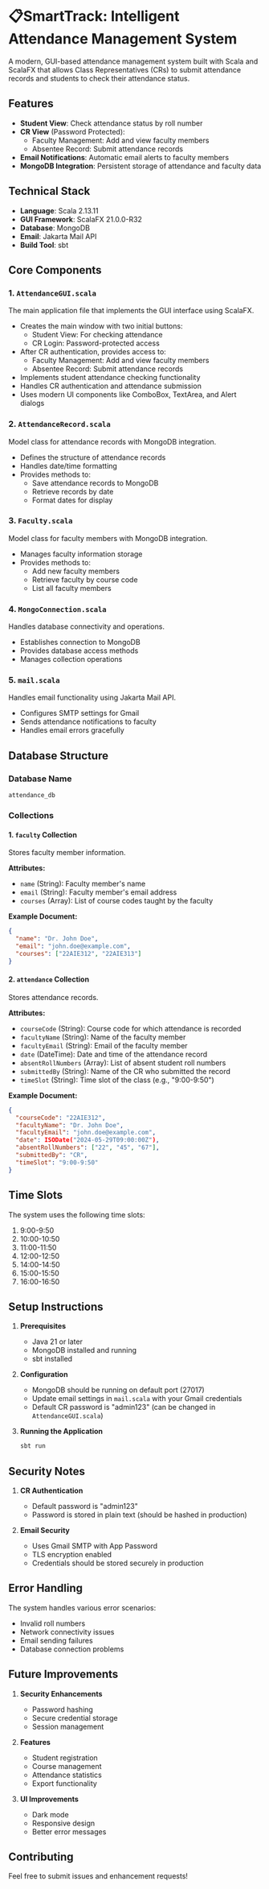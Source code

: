 # 📋SmartTrack: Intelligent Attendance Management System

A modern, GUI-based attendance management system built with Scala and ScalaFX that allows Class Representatives (CRs) to submit attendance records and students to check their attendance status.

## Features

- **Student View**: Check attendance status by roll number
- **CR View** (Password Protected):
  - Faculty Management: Add and view faculty members
  - Absentee Record: Submit attendance records
- **Email Notifications**: Automatic email alerts to faculty members
- **MongoDB Integration**: Persistent storage of attendance and faculty data

## Technical Stack

- **Language**: Scala 2.13.11
- **GUI Framework**: ScalaFX 21.0.0-R32
- **Database**: MongoDB
- **Email**: Jakarta Mail API
- **Build Tool**: sbt

## Core Components

### 1. `AttendanceGUI.scala`
The main application file that implements the GUI interface using ScalaFX.
- Creates the main window with two initial buttons:
  - Student View: For checking attendance
  - CR Login: Password-protected access
- After CR authentication, provides access to:
  - Faculty Management: Add and view faculty members
  - Absentee Record: Submit attendance records
- Implements student attendance checking functionality
- Handles CR authentication and attendance submission
- Uses modern UI components like ComboBox, TextArea, and Alert dialogs

### 2. `AttendanceRecord.scala`
Model class for attendance records with MongoDB integration.
- Defines the structure of attendance records
- Handles date/time formatting
- Provides methods to:
  - Save attendance records to MongoDB
  - Retrieve records by date
  - Format dates for display

### 3. `Faculty.scala`
Model class for faculty members with MongoDB integration.
- Manages faculty information storage
- Provides methods to:
  - Add new faculty members
  - Retrieve faculty by course code
  - List all faculty members

### 4. `MongoConnection.scala`
Handles database connectivity and operations.
- Establishes connection to MongoDB
- Provides database access methods
- Manages collection operations

### 5. `mail.scala`
Handles email functionality using Jakarta Mail API.
- Configures SMTP settings for Gmail
- Sends attendance notifications to faculty
- Handles email errors gracefully

## Database Structure

### Database Name
`attendance_db`

### Collections

#### 1. `faculty` Collection
Stores faculty member information.

**Attributes:**
- `name` (String): Faculty member's name
- `email` (String): Faculty member's email address
- `courses` (Array): List of course codes taught by the faculty

**Example Document:**
```json
{
  "name": "Dr. John Doe",
  "email": "john.doe@example.com",
  "courses": ["22AIE312", "22AIE313"]
}
```

#### 2. `attendance` Collection
Stores attendance records.

**Attributes:**
- `courseCode` (String): Course code for which attendance is recorded
- `facultyName` (String): Name of the faculty member
- `facultyEmail` (String): Email of the faculty member
- `date` (DateTime): Date and time of the attendance record
- `absentRollNumbers` (Array): List of absent student roll numbers
- `submittedBy` (String): Name of the CR who submitted the record
- `timeSlot` (String): Time slot of the class (e.g., "9:00-9:50")

**Example Document:**
```json
{
  "courseCode": "22AIE312",
  "facultyName": "Dr. John Doe",
  "facultyEmail": "john.doe@example.com",
  "date": ISODate("2024-05-29T09:00:00Z"),
  "absentRollNumbers": ["22", "45", "67"],
  "submittedBy": "CR",
  "timeSlot": "9:00-9:50"
}
```

## Time Slots

The system uses the following time slots:
1. 9:00-9:50
2. 10:00-10:50
3. 11:00-11:50
4. 12:00-12:50
5. 14:00-14:50
6. 15:00-15:50
7. 16:00-16:50

## Setup Instructions

1. **Prerequisites**
   - Java 21 or later
   - MongoDB installed and running
   - sbt installed

2. **Configuration**
   - MongoDB should be running on default port (27017)
   - Update email settings in `mail.scala` with your Gmail credentials
   - Default CR password is "admin123" (can be changed in `AttendanceGUI.scala`)

3. **Running the Application**
   ```bash
   sbt run
   ```

## Security Notes

1. **CR Authentication**
   - Default password is "admin123"
   - Password is stored in plain text (should be hashed in production)

2. **Email Security**
   - Uses Gmail SMTP with App Password
   - TLS encryption enabled
   - Credentials should be stored securely in production

## Error Handling

The system handles various error scenarios:
- Invalid roll numbers
- Network connectivity issues
- Email sending failures
- Database connection problems

## Future Improvements

1. **Security Enhancements**
   - Password hashing
   - Secure credential storage
   - Session management

2. **Features**
   - Student registration
   - Course management
   - Attendance statistics
   - Export functionality

3. **UI Improvements**
   - Dark mode
   - Responsive design
   - Better error messages

## Contributing

Feel free to submit issues and enhancement requests! 
